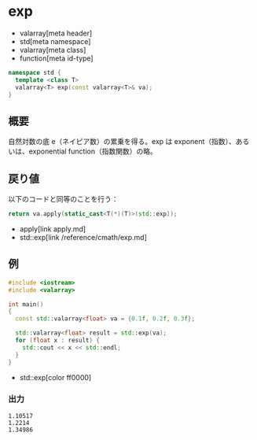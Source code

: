 # exp
* valarray[meta header]
* std[meta namespace]
* valarray[meta class]
* function[meta id-type]

```cpp
namespace std {
  template <class T>
  valarray<T> exp(const valarray<T>& va);
}
```

## 概要
自然対数の底 e（ネイピア数）の累乗を得る。exp は exponent（指数）、あるいは、exponential function（指数関数）の略。


## 戻り値
以下のコードと同等のことを行う：

```cpp
return va.apply(static_cast<T(*)(T)>(std::exp));
```
* apply[link apply.md]
* std::exp[link /reference/cmath/exp.md]


## 例
```cpp
#include <iostream>
#include <valarray>

int main()
{
  const std::valarray<float> va = {0.1f, 0.2f, 0.3f};

  std::valarray<float> result = std::exp(va);
  for (float x : result) {
    std::cout << x << std::endl;
  }
}
```
* std::exp[color ff0000]

### 出力
```
1.10517
1.2214
1.34986
```


